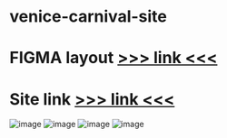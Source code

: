 # venice-carnival-site
# FIGMA layout <a href="https://www.figma.com/design/497xOh5vs1teKhuiGpk5yG/Venice-Carnival?node-id=0-1&t=oUaQCCPXrbhWvHuJ-0" target="_blank"> &gt;&gt;&gt; link &lt;&lt;&lt; </a>
# Site link <a href="https://s11en1.github.io/venice-carnival-site/" target="_blank"> &gt;&gt;&gt; link &lt;&lt;&lt; </a>
![image](https://github.com/s11en1/venice-carnival-site/assets/132915375/87e5d963-da5c-4b06-b761-22c74889365d)
![image](https://github.com/s11en1/venice-carnival-site/assets/132915375/3673587b-8419-4927-a296-941e593734f4)
![image](https://github.com/s11en1/venice-carnival-site/assets/132915375/06c2a84a-7657-4c97-a597-139c8cbb63ce)
![image](https://github.com/s11en1/venice-carnival-site/assets/132915375/99f301bd-1a22-4d15-ae3a-e460ad7b212a)
